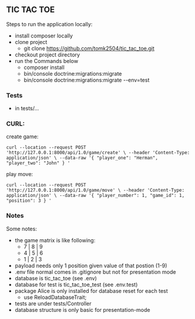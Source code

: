 
## TIC TAC TOE

Steps to run the application locally:
- install composer locally
- clone project
  -  git clone https://github.com/tomk2504/tic_tac_toe.git
- checkout project directory
- run the Commands below
  - composer  install
  - bin/console doctrine:migrations:migrate
  - bin/console doctrine:migrations:migrate --env=test
  

### Tests

- in tests/...

### CURL:
create game:

`curl --location --request POST 'http://127.0.0.1:8000/api/1.0/game/create' \
--header 'Content-Type: application/json' \
--data-raw '{
"player_one": "Herman",
"player_two": "John"
}
'`

play move:

`curl --location --request POST 'http://127.0.0.1:8000/api/1.0/game/move' \
--header 'Content-Type: application/json' \
--data-raw '{
"player_number": 1,
"game_id": 1,
"position": 3
}
'`

### Notes

Some notes:
- the game matrix is like following: 
  - 7 | 8 | 9  
  - 4 | 5 | 6
  - 1 | 2 | 3
- payload needs only 1 position given value of that postion (1-9)
- .env file normal comes in .gitignore but not for presentation mode
- database is tic_tac_toe (see .env)
- database for test is tic_tac_toe_test (see .env.test)
- package Alice is only installed for database reset for each test
  - use ReloadDatabaseTrait;
- tests are under tests/Controller
- database structure is only basic for presentation-mode
